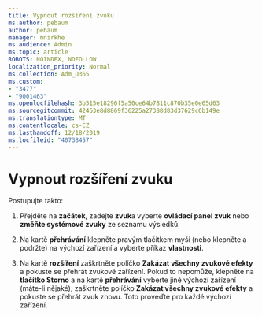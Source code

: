 ```yaml
---
title: Vypnout rozšíření zvuku
ms.author: pebaum
author: pebaum
manager: mnirkhe
ms.audience: Admin
ms.topic: article
ROBOTS: NOINDEX, NOFOLLOW
localization_priority: Normal
ms.collection: Adm_O365
ms.custom:
- "3477"
- "9001463"
ms.openlocfilehash: 3b515e18296f5a50ce64b7811c870b35e0e65d63
ms.sourcegitcommit: 42463e8d8869f36225a27388d83d37629c6b149e
ms.translationtype: MT
ms.contentlocale: cs-CZ
ms.lasthandoff: 12/18/2019
ms.locfileid: "40738457"
---
```

# <a name="turn-off-audio-enhancement"></a>Vypnout rozšíření zvuku

Postupujte takto:

1. Přejděte na **začátek**, zadejte **zvuk**a vyberte **ovládací panel zvuk** nebo **změňte systémové zvuky** ze seznamu výsledků.

2. Na kartě **přehrávání** klepněte pravým tlačítkem myši (nebo klepněte a podržte) na výchozí zařízení a vyberte příkaz **vlastnosti**.

3. Na kartě **rozšíření** zaškrtněte políčko **Zakázat všechny zvukové efekty** a pokuste se přehrát zvukové zařízení. Pokud to nepomůže, klepněte na **tlačítko Storno** a na kartě **přehrávání** vyberte jiné výchozí zařízení (máte-li nějaké), zaškrtněte políčko **Zakázat všechny zvukové efekty** a pokuste se přehrát zvuk znovu. Toto proveďte pro každé výchozí zařízení.

